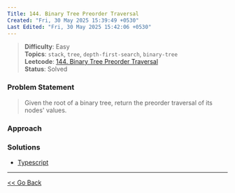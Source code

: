 ```yaml
---
Title: 144. Binary Tree Preorder Traversal
Created: "Fri, 30 May 2025 15:39:49 +0530"
Last Edited: "Fri, 30 May 2025 15:42:06 +0530"
---
```


> **Difficulty**: Easy  
> **Topics**: `stack`, `tree`, `depth-first-search`, `binary-tree`  
> **Leetcode**: [144. Binary Tree Preorder Traversal][leetcode-144]  
> **Status**: Solved

### Problem Statement

> Given the root of a binary tree, return the preorder traversal of its nodes' values.

### Approach

### Solutions

- [Typescript](./ts/solution.ts)

---

[<< Go Back](../../index.md)

[leetcode-144]: https://leetcode.com/problems/binary-tree-preorder-traversal/
